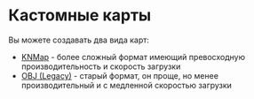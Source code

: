 ﻿# Кастомные карты

Вы можете создавать два вида карт:
* [KNMap](CustomMapsKino_RU.md) - более сложный формат имеющий превосходную производительность и скорость загрузки
* [OBJ (Legacy)](CustomMapsOBJ.md) - старый формат, он проще, но менее производительный и с медленной скоростью загрузки
